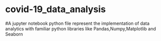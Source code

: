 # covid-19_data_analysis

#A jupyter notebook python file represent the implementation of data analytics with familiar python libraries like Pandas,Numpy,Matplotlib and Seaborn
